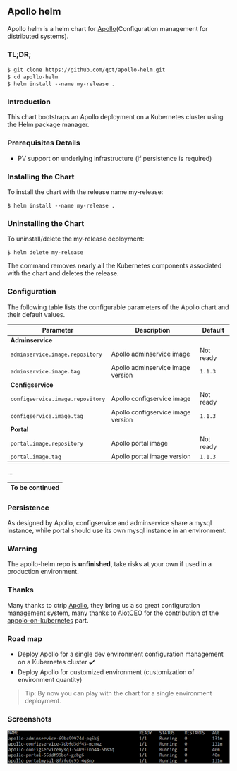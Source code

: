 ## Apollo helm

Apollo helm is a helm chart for [Apollo](https://github.com/ctripcorp/apollo)(Configuration management for distributed systems).

### TL;DR;

```
$ git clone https://github.com/qct/apollo-helm.git
$ cd apollo-helm
$ helm install --name my-release .
```

### Introduction
This chart bootstraps an Apollo deployment on a Kubernetes cluster using the Helm package manager.

### Prerequisites Details
* PV support on underlying infrastructure (if persistence is required)

### Installing the Chart
To install the chart with the release name my-release:
```
$ helm install --name my-release .
```

### Uninstalling the Chart
To uninstall/delete the my-release deployment:
```
$ helm delete my-release
```
The command removes nearly all the Kubernetes components associated with the chart and deletes the release.

### Configuration
The following table lists the configurable parameters of the Apollo chart and their default values.

| Parameter               | Description                           | Default                                                    |
| ----------------------- | ----------------------------------    | ---------------------------------------------------------- |
| **Adminservice** |
| `adminservice.image.repository` | Apollo adminservice image | Not ready |
| `adminservice.image.tag` | Apollo adminservice image version | `1.1.3` |
| **Configservice** |
| `configservice.image.repository` | Apollo configservice image | Not ready |
| `configservice.image.tag` | Apollo configservice image version | `1.1.3` |
| **Portal** |
| `portal.image.repository` | Apollo portal image | Not ready |
| `portal.image.tag` | Apollo portal image version | `1.1.3` |

...

|To be continued|
| ------ |

### Persistence
As designed by Apollo, configservice and adminservice share a mysql instance, while portal should use its own mysql instance in an environment.

### Warning
The apollo-helm repo is **unfinished**, take risks at your own if used in a production environment.  

### Thanks
Many thanks to ctrip [Apollo](https://github.com/ctripcorp/apollo), they bring us a so great configuration management system,
many thanks to [AiotCEO](https://github.com/AiotCEO) for the contribution of the [appolo-on-kubernetes](https://github.com/ctripcorp/apollo/tree/master/scripts/apollo-on-kubernetes) part.

### Road map
* Deploy Apollo for a single dev environment configuration management on a Kubernetes cluster :heavy_check_mark: 
* Deploy Apollo for customized environment (customization of environment quantity)

>Tip: By now you can play with the chart for a single environment deployment.

### Screenshots
![apollo-dev-deployment](images/apollo-dev-deployment.png)  
